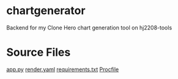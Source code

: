 # chartgenerator
Backend for my Clone Hero chart generation tool on hj2208-tools
# Source Files
[app.py]([url](https://github.com/hj2208/chartgenerator/blob/main/app.py))
[render.yaml]([url](https://github.com/hj2208/chartgenerator/blob/main/render.yaml))
[requirements.txt]([url](https://github.com/hj2208/chartgenerator/blob/main/requirements.txt))
[Procfile]([url](https://github.com/hj2208/chartgenerator/blob/main/Procfile))

